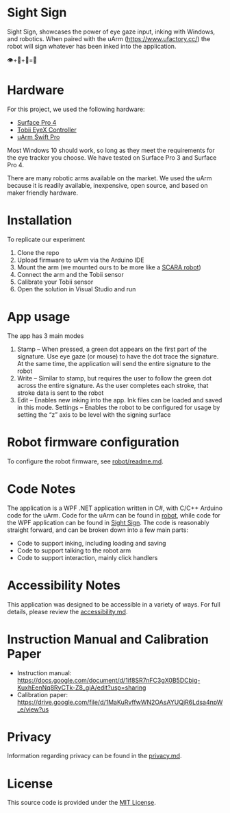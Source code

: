 # Sight Sign

Sight Sign, showcases the power of eye gaze input, inking with Windows, and robotics.  When paired with the uArm (https://www.ufactory.cc/) the robot will sign whatever has been inked into the application.  

👁+🐙+🤖=🎉 

# Hardware

For this project, we used the following hardware:

- [Surface Pro 4](https://www.microsoft.com/surface/en-us/devices/surface-pro-4)
- [Tobii EyeX Controller](http://www.tobii.com/xperience/products/)
- [uArm Swift Pro](https://www.ufactory.cc/#/en/uarmswift)

Most Windows 10 should work, so long as they meet the requirements for the eye tracker you choose. We have tested on Surface Pro 3 and Surface Pro 4.

There are many robotic arms available on the market. We used the uArm because it is readily available, inexpensive, open source, and based on maker friendly hardware.

# Installation

To replicate our experiment

1. Clone the repo
2. Upload firmware to uArm via the Arduino IDE
3. Mount the arm (we mounted ours to be more like a [SCARA robot](robot/readme.md#scara-mode))
4. Connect the arm and the Tobii sensor
5. Calibrate your Tobii sensor
5. Open the solution in Visual Studio and run

# App usage
The app has 3 main modes

1. Stamp – When pressed, a green dot appears on the first part of the signature.  Use eye gaze (or mouse) to have the dot trace the signature.  At the same time, the application will send the entire signature to the robot
2. Write – Similar to stamp, but requires the user to follow the green dot across the entire signature.  As the user completes each stroke, that stroke data is sent to the robot
3. Edit – Enables new inking into the app.  Ink files can be loaded and saved in this mode.
Settings – Enables the robot to be configured for usage by setting the “z” axis to be level with the signing surface

# Robot firmware configuration

To configure the robot firmware, see [robot/readme.md](robot/readme.md).

# Code Notes

The application is a WPF .NET application written in C#, with C/C++ Arduino code for the uArm. Code for the uArm can be found in [robot](robot), while code for the WPF application can be found in [Sight Sign](SightSign). The code is reasonably straight forward, and can be broken down into a few main parts:

- Code to support inking, including loading and saving
- Code to support talking to the robot arm
- Code to support interaction, mainly click handlers

# Accessibility Notes

This application was designed to be accessible in a variety of ways. For full details, please review the [accessibility.md](docs/Accessibility.md).

# Instruction Manual and Calibration Paper
- Instruction manual: https://docs.google.com/document/d/1if8SR7nFC3gX0B5DCbig-KuxhEenNq8RyCTk-Z8_giA/edit?usp=sharing
- Calibration paper: https://drive.google.com/file/d/1MaKuRvffwWN2OAsAYUQjR6Ldsa4npW_e/view?us

# Privacy

Information regarding privacy can be found in the [privacy.md](docs/privacy.md).

# License

This source code is provided under the [MIT License](LICENSE).
